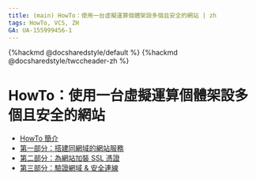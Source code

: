 ```yaml
---
title: (main) HowTo：使用一台虛擬運算個體架設多個且安全的網站 | zh
tags: HowTo, VCS, ZH
GA: UA-155999456-1
---
```


{%hackmd @docsharedstyle/default %}
{%hackmd @docsharedstyle/twccheader-zh %}

# HowTo：使用一台虛擬運算個體架設多個且安全的網站

- [HowTo 簡介](https://man.twcc.ai/@twccdocs/howto-vcs-host-secure-multi-web-one-instance-intro-zh)
- [第一部分：搭建同網域的網站服務](https://man.twcc.ai/@twccdocs/howto-vcs-host-secure-multi-web-one-instance-1-zh)
- [第二部分：為網站加裝 SSL 憑證](https://man.twcc.ai/@twccdocs/howto-vcs-host-secure-multi-web-one-instance-2-zh)
- [第三部分：驗證網域 & 安全連線](https://man.twcc.ai/@twccdocs/howto-vcs-host-secure-multi-web-one-instance-3-zh)